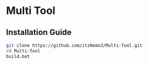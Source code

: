 # Multi Tool

## Installation Guide

```bash
git clone https://github.com/itzNemo3/Multi-Tool.git
cd Multi-Tool
build.bat
```
